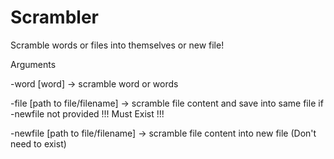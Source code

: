 # Scrambler
Scramble words or files into themselves or new file!

Arguments

-word [word] -> scramble word or words

-file [path to file/filename] -> scramble file content and save into same file if -newfile not provided !!! Must Exist !!!

-newfile [path to file/filename] -> scramble file content into new file (Don't need to exist)
